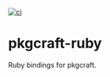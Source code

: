 [![ci](https://github.com/pkgcraft/pkgcraft-ruby/workflows/ci/badge.svg)](https://github.com/pkgcraft/pkgcraft-ruby/actions/workflows/ci.yml)

# pkgcraft-ruby

Ruby bindings for pkgcraft.
